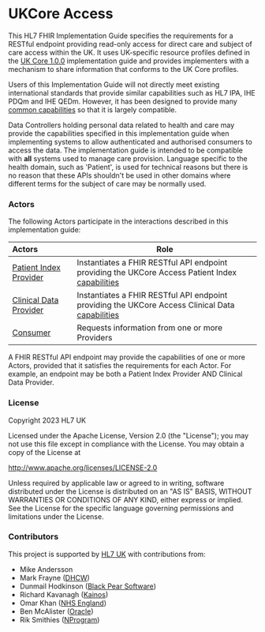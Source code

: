 # UKCore Access
This HL7 FHIR Implementation Guide specifies the requirements for a RESTful endpoint providing read-only access for direct care
and subject of care access within the UK. It uses UK-specific resource profiles defined in the
[UK Core 1.0.0](https://simplifier.net/guide/uk-core-implementation-guide/Home?version=1.0.0) implementation guide and 
provides implementers with a mechanism to share information that conforms to the UK Core profiles.

Users of this Implementation Guide will not directly meet existing international standards that provide similar 
capabilities such as HL7 IPA, IHE PDQm and IHE QEDm. 
However, it has been designed to provide many [common capabilities](./related_standards.html)
so that it is largely compatible.

Data Controllers holding personal data related to health and care may provide the capabilities specified in this
implementation guide when implementing systems to allow authenticated and authorised consumers to access the data.
The implementation guide is intended to be compatible with **all** systems used to manage care provision. Language
specific to the health domain, such as 'Patient', is used for technical reasons but there is no reason that these
APIs shouldn't be used in other domains where different terms for the subject of care may be normally used.

### Actors
The following Actors participate in the interactions described in this implementation guide:

| Actors                                          | Role                                                                                                                                                           |
|:------------------------------------------------|----------------------------------------------------------------------------------------------------------------------------------------------------------------|
| [Patient Index Provider](./patient_index.html)  | Instantiates a FHIR RESTful API endpoint providing the UKCore Access Patient Index [capabilities](./CapabilityStatement-UKCoreAccessPatientIndexProvider.html) |
| [Clinical Data Provider](./clinical_data.html)  | Instantiates a FHIR RESTful API endpoint providing the UKCore Access Clinical Data [capabilities](./CapabilityStatement-UKCoreAccessClinicalDataProvider.html) |
| [Consumer](./consumer.html)                     | Requests information from one or more Providers                                                                                                                |

A FHIR RESTful API endpoint may provide the capabilities of one or more Actors, provided that it satisfies the requirements for each Actor.
For example, an endpoint may be both a Patient Index Provider AND Clinical Data Provider.

### License
Copyright 2023 HL7 UK

Licensed under the Apache License, Version 2.0 (the "License");
you may not use this file except in compliance with the License.
You may obtain a copy of the License at

http://www.apache.org/licenses/LICENSE-2.0

Unless required by applicable law or agreed to in writing, software
distributed under the License is distributed on an "AS IS" BASIS,
WITHOUT WARRANTIES OR CONDITIONS OF ANY KIND, either express or implied.
See the License for the specific language governing permissions and
limitations under the License.

### Contributors
This project is supported by [HL7 UK](https://www.hl7.org.uk/) with contributions from:
- Mike Andersson
- Mark Frayne ([DHCW](https://dhcw.nhs.wales/))
- Dunmail Hodkinson ([Black Pear Software](https://blackpear.com))
- Richard Kavanagh ([Kainos](https://kainos.com))
- Omar Khan ([NHS England](https://www.england.nhs.uk))
- Ben McAlister ([Oracle](https://oracle.com))
- Rik Smithies ([NProgram](http://nprogram.co.uk))
